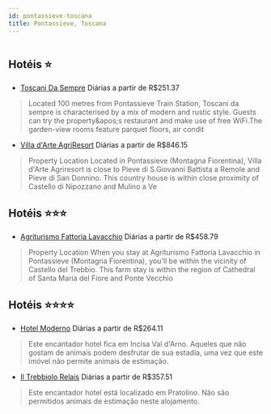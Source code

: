 ```yaml
---
id: pontassieve-toscana
title: Pontassieve, Toscana
---
```


<center><img src="http://photos.hotelbeds.com/giata/29/290415/290415a_hb_a_048.jpg" alt="" /></center>


## Hotéis ⭐️

-    [Toscani Da Sempre](https://www.hurb.com/aud/https://www.hurb.com/hoteis/pontassieve/toscani-da-sempre-JNP-JP248837?cmp=18055) Diárias a partir de R$251.37
   > Located 100 metres from Pontassieve Train Station, Toscani da sempre is characterised by a mix of modern and rustic style. Guests can try the property&amp;apos;s restaurant and make use of free WiFi.The garden-view rooms feature parquet floors, air condit
-    [Villa d'Arte AgriResort](https://www.hurb.com/aud/https://www.hurb.com/hoteis/pontassieve/villa-d-arte-agriresort-JNP-JP096783?cmp=18055) Diárias a partir de R$846.15
   > Property Location Located in Pontassieve (Montagna Fiorentina), Villa d&apos;Arte Agriresort is close to Pieve di S.Giovanni Battista a Remole and Pieve di San Donnino.  This country house is within close proximity of Castello di Nipozzano and Mulino a Ve

## Hotéis ⭐️⭐️⭐️

-    [Agriturismo Fattoria Lavacchio](https://www.hurb.com/aud/https://www.hurb.com/hoteis/pontassieve/agriturismo-fattoria-lavacchio-JNP-JP663900?cmp=18055) Diárias a partir de R$458.79
   > Property Location When you stay at Agriturismo Fattoria Lavacchio in Pontassieve (Montagna Fiorentina), you&apos;ll be within the vicinity of Castello del Trebbio. This farm stay is within the region of Cathedral of Santa Maria del Fiore and Ponte Vecchio

## Hotéis ⭐️⭐️⭐️⭐️

-    [Hotel Moderno](https://www.hurb.com/aud/https://www.hurb.com/hoteis/pontassieve/hotel-moderno-JNP-JP083173?cmp=18055) Diárias a partir de R$264.11
   > Este encantador hotel fica em Incisa Val d&apos;Arno. Aqueles que não gostam de animais podem desfrutar de sua estadia, uma vez que este imóvel não permite animais de estimação. 
-    [Il Trebbiolo Relais](https://www.hurb.com/aud/https://www.hurb.com/hoteis/pontassieve/il-trebbiolo-relais-JNP-JP357240?cmp=18055) Diárias a partir de R$357.51
   > Este encantador hotel está localizado em Pratolino. Não são permitidos animais de estimação neste alojamento. 
